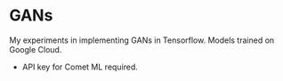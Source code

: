 # GANs
My experiments in implementing GANs in Tensorflow. Models trained on Google Cloud.

- API key for Comet ML required.  
